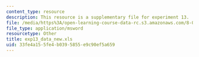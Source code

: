 ```yaml
---
content_type: resource
description: This resource is a supplementary file for experiment 13.
file: /media/https%3A/open-learning-course-data-rc.s3.amazonaws.com/8-02t-electricity-and-magnetism-spring-2005/33fe4a155fe4b0395855e9c90ef5a659_exp13_data_new.xls
file_type: application/msword
resourcetype: Other
title: exp13_data_new.xls
uid: 33fe4a15-5fe4-b039-5855-e9c90ef5a659
---
```

